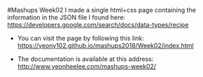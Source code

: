 #Mashups Week02
I made a single html+css page containing the information in the JSON 
file I found here: 
https://developers.google.com/search/docs/data-types/recipe

* You can visit  the page by following this link:  
https://yeony102.github.io/mashups2018/Week02/index.html

* The documentation is available at this address: 
http://www.yeonheelee.com/mashups-week02/
